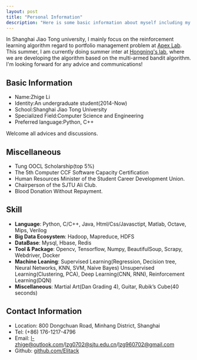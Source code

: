 ```yaml
---
layout: post
title: "Personal Information"
description: "Here is some basic information about myself including my educational experience, my interest, my contact information and my skills."
---
```


In Shanghai Jiao Tong university, I mainly focus on the reinforcement learning algorithm regard to portfolio management problem at [Apex Lab](http://apex.sjtu.edu.cn/). This summer, I am currently doing summer inter at [Hongning's lab](http://hcdm.cs.virginia.edu/home/), where we are developing the algorithm based on the multi-armed bandit algorithm. I'm looking forward for any advice and communications!

## Basic Information

- Name:Zhige Li
- Identity:An undergraduate student(2014-Now)
- School:Shanghai Jiao Tong University
- Specialized Field:Computer Science and Engineering
- Preferred language:Python, C++

Welcome all advices and discussions.

## Miscellaneous

- Tung OOCL Scholarship(top 5%)
- The 5th Computer CCF Software Capacity Certification
- Human Resources Minister of the Student Career Development Union.
- Chairperson of the SJTU Ali Club.
- Blood Donation Without Repayment.

## Skill

- **Language**: Python, C/C++, Java, Html/Css/Javasctipt, Matlab, Octave, Mips, Verilog
- **Big Data Ecosystem**: Hadoop, Mapreduce, HDFS
- **DataBase**: Mysql, Hbase, Redis
- **Tool & Package**: Opencv, Tensorflow, Numpy, BeautifulSoup, Scrapy, Webdriver, Docker
- **Machine Leaning**: Supervised Learning(Regression, Decision tree, Neural Networks, KNN, SVM, Naive Bayes) Unsupervised Learning(Clustering, PCA), Deep Learning(CNN, RNN), Reinforcement Learning(DQN)
- **Miscellaneous**: Martial Art(Dan Grading 4), Guitar, Rubik’s Cube(40 seconds)

## Contact Information

- Location: 800 Dongchuan Road, Minhang District, Shanghai
- Tel: (+86) 176-1217-4796
- Email: l-zhige@outlook.com/lzg0702@sjtu.edu.cn/lzg960702@gmail.com
- Github: [github.com/Elitack](https://elitack.github.io/posts/github.com/Elitack)


